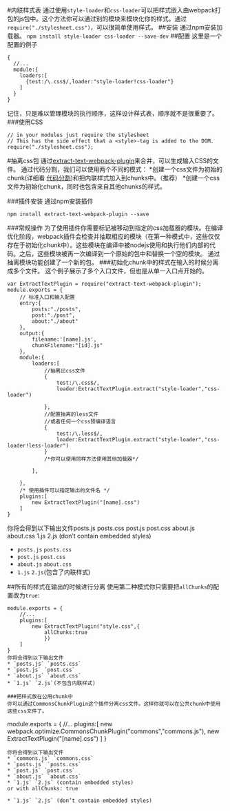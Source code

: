 #内联样式表
通过使用`style-loader`和`css-loader`可以把样式嵌入由webpack打包的js包中。这个方法你可以通过别的模块来模块化你的样式。通过`require("./stylesheet.css")`，可以很简单使用样式。
##安装
通过npm安装加载器。
`npm install style-loader css-loader --save-dev`
##配置
这里是一个配置的例子
```
{
  //...
  module:{
    loaders:[
      {test:/\.css$/,loader:"style-loader!css-loader"}
    ]
  }
}
```
记住，只是难以管理模块的执行顺序，这样设计样式表，顺序就不是很重要了。
###使用CSS
```
// in your modules just require the stylesheet
// This has the side effect that a <style>-tag is added to the DOM.
require("./stylesheet.css");
```

#抽离css包
通过[extract-text-webpack-plugin]()来合并，可以生成输入CSS的文件。
通过代码分割，我们可以使用两个不同的模式：
*创建一个css文件为初始的chunk(详细看 [代码分割](https://github.com/nljshoxbb/webpack-/blob/master/GUIDES/Code%20Splitting.md))和把内联样式加入到chunks中。（推荐）
*创建一个css文件为初始化chunk，同时也包含来自其他chunks的样式。

###插件安装
通过npm安装插件
```
npm install extract-text-webpack-plugin --save
```
###常规操作
为了使用插件你需要标记被移动到指定的css加载器的模块。在编译优化阶段，webpack插件会检查并抽取相应的模块（在第一种模式中，这些仅仅存在于初始化chunk中）。这些模块在编译中被nodejs使用和执行他们内部的代码。之后，这些模块被再一次编译到一个原始的包中和替换一个空的模块。
通过抽离模块功能创建了一个新的包。
###初始化chunk中的样式在输入的时候分离成多个文件。
这个例子展示了多个入口文件，但也是从单一入口点开始的。
```
var ExtractTextPlugin = require("extract-text-webpack-plugin");
module.exports = {
	// 标准入口和输入配置
	entry:{
		posts:"./posts",
		post:"./post",
		about:"./about"
	},
	output:{
		filename:'[name].js',
		chunkFilename:"[id].js"
	},
	module:{
		loaders:[
			//抽离出css文件
			{
				test:/\.css$/,
				loader:ExtractTextPlugin.extract("style-loader","css-loader")
				
			},
			//配置抽离的less文件
			//或者任何一个css预编译语言
			{
				test:/\.less$/,
				loader:ExtractTextPlugin.extract("style-loader","css-loader!less-loader")
			}
			/*你可以使用同样方法使用其他加载器*/
			
		],

	},
	/* 使用插件可以指定输出的文件名 */
	plugins:[
		new ExtractTextPlugin("[name].css")
	]
}
```
你将会得到以下输出文件posts.js posts.css
post.js post.css
about.js about.css
1.js 2.js (don’t contain embedded styles)
* `posts.js` `posts.css`
* `post.js` `post.css`
* `about.js` `about.css`
* `1.js` `2.js`(包含了内联样式)

##所有的样式在输出的时候进行分离
使用第二种模式你只需要把`allChunks`的配置改为`true`:
```
module.exports = {
	//...
	plugins:[
		new ExtractTextPlugin("style.css",{
			allChunks:true
			})
	]
}
你将会得到以下输出文件
* `posts.js` `posts.css`
* `post.js` `post.css`
* `about.js` `about.css`
* `1.js` `2.js`(不包含内联样式)

###把样式放在公用chunk中
你可以通过CommonsChunkPlugin这个插件分离css文件。这样你就可以在公共chunk中使用这些css文件了。
```
module.exports = {
	//...
	plugins:[
		new webpack.optimize.CommonsChunkPlugin("commons","commons.js"),
		new ExtractTextPlugin("[name].css")
	]
}
```
你将会得到以下输出文件
* `commons.js` `commons.css`
* `posts.js` `posts.css`
* `post.js` `post.css`
* `about.js` `about.css`
* `1.js` `2.js` (contain embedded styles)
or with allChunks: true

* `1.js` `2.js` (don’t contain embedded styles)
